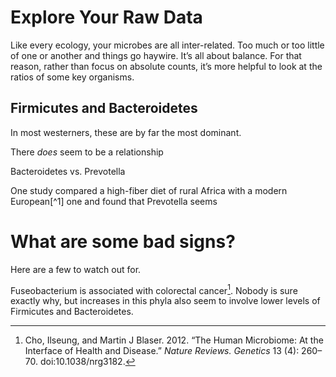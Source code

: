 Explore Your Raw Data
=====================

Like every ecology, your microbes are all inter-related. Too much or too little of one or another and things go haywire. It’s all about balance. For that reason, rather than focus on absolute counts, it’s more helpful to look at the ratios of some key organisms.

## Firmicutes and Bacteroidetes

In most westerners, these are by far the most dominant.

There *does* seem to be a relationship

Bacteroidetes vs. Prevotella

One study compared a high-fiber diet of rural Africa with a modern European[^1] one and found that Prevotella seems

What are some bad signs?
========================

Here are a few to watch out for.

Fuseobacterium is associated with colorectal cancer[^2]. Nobody is sure exactly why, but increases in this phyla also seem to involve lower levels of Firmicutes and Bacteroidetes.



[^2]: Cho, Ilseung, and Martin J Blaser. 2012. “The Human Microbiome: At the Interface of Health and Disease.” *Nature Reviews. Genetics* 13 (4): 260–70. doi:10.1038/nrg3182.